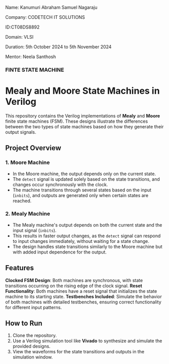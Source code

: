 Name: Kanumuri Abraham Samuel Nagaraju

Company: CODETECH IT SOLUTIONS

ID:CT08DS8892

Domain: VLSI

Duration: 5th October 2024 to 5th November 2024

Mentor: Neela Santhosh


### FINTE STATE MACHINE
# Mealy and Moore State Machines in Verilog

This repository contains the Verilog implementations of **Mealy** and **Moore** finite state machines (FSM). These designs illustrate the differences between the two types of state machines based on how they generate their output signals.

## Project Overview

### 1. **Moore Machine**
- In the Moore machine, the output depends only on the current state.
- The `detect` signal is updated solely based on the state transitions, and changes occur synchronously with the clock.
- The machine transitions through several states based on the input (`inbits`), and outputs are generated only when certain states are reached.

### 2. **Mealy Machine**
- The Mealy machine's output depends on both the current state and the input signal (`inbits`).
- This results in faster output changes, as the `detect` signal can respond to input changes immediately, without waiting for a state change.
- The design handles state transitions similarly to the Moore machine but with added input dependence for the output.

## Features
**Clocked FSM Design**: Both machines are synchronous, with state transitions occurring on the rising edge of the clock signal.
**Reset Functionality**: Both machines have a reset signal that initializes the state machine to its starting state.
**Testbenches Included**: Simulate the behavior of both machines with detailed testbenches, ensuring correct functionality for different input patterns.

## How to Run
1. Clone the repository.
2. Use a Verilog simulation tool like **Vivado** to synthesize and simulate the provided designs.
3. View the waveforms for the state transitions and outputs in the simulation window.
